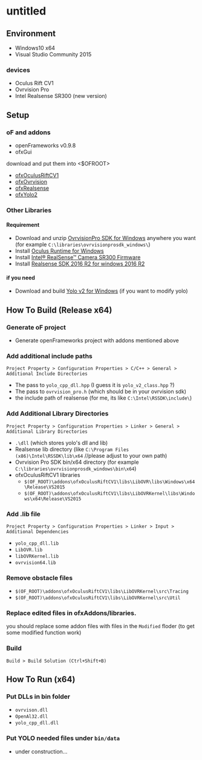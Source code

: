 # untitled

## Environment

- Windows10 x64
- Visual Studio Community 2015

### devices

- Oculus Rift CV1
- Ovrvision Pro
- Intel Realsense SR300 (new version)

## Setup

### oF and addons

- openFrameworks v0.9.8
- ofxGui

download and put them into <$OFROOT>

- [ofxOculusRiftCV1](https://github.com/secondstory/ofxOculusRiftCV1)
- [ofxOvrvision](https://github.com/kuanju/ofxOvrvision)
- [ofxRealsense](https://github.com/tyhenry/ofxRealSense)
- [ofxYolo2](https://github.com/lab101/ofxYolo2)

### Other Libraries

#### Requirement

- Download and unzip [OvrvisionPro SDK for Windows](http://ovrvision.com/setup/) anywhere you want (for example `C:\libraries\ovrvisionprosdk_windows\`)
- Install [Oculus Runtime for Windows](https://www.oculus.com/setup/)
- Install [Intel® RealSense™ Camera SR300 Firmware](https://software.intel.com/en-us/realsense-sdk-windows-eol)
- Install [Realsense SDK 2016 R2 for windows 2016 R2](https://software.intel.com/en-us/realsense-sdk-windows-eol)

#### if you need

- Download and build [Yolo v2 for Windows](https://github.com/AlexeyAB/darknet) (if you want to modify yolo)

## How To Build (Release x64)

### Generate oF project

- Generate openFrameworks project with addons mentioned above

### Add additional include paths

`Project Property > Configuration Properties > C/C++ > General > Additional Include Directories`

- The pass to `yolo_cpp_dll.hpp` (I guess it is `yolo_v2_class.hpp` ?)
- The pass to `ovrvision_pro.h` (which should be in your ovrvision sdk)
- the include path of realsense (for me, its like `C:\Intel\RSSDK\include\`)

### Add Additional Library Directories

`Project Property > Configuration Properties > Linker > General > Additional Library Directories`

- `.\dll` (which stores yolo's dll and lib)
- Realsense lib directory (like `C:\Program Files (x86)\Intel\RSSDK\lib\x64` //please adjust to your own path)
- Ovrvision Pro SDK bin/x64 directory (for example `C:\libraries\ovrvisionprosdk_windows\bin\x64`)
- ofxOculusRiftCV1 libraries
  - `$(OF_ROOT)\addons\ofxOculusRiftCV1\libs\LibOVR\libs\Windows\x64\Release\VS2015`
  - `$(OF_ROOT)\addons\ofxOculusRiftCV1\libs\LibOVRKernel\libs\Windows\x64\Release\VS2015`

### Add .lib file

`Project Property > Configuration Properties > Linker > Input > Additional Dependencies`

- `yolo_cpp_dll.lib`
- `LibOVR.lib`
- `libOVRKernel.lib`
- `ovrvision64.lib`

### Remove obstacle files

- `$(OF_ROOT)\addons\ofxOculusRiftCV1\libs\LibOVRKernel\src\Tracing`
- `$(OF_ROOT)\addons\ofxOculusRiftCV1\libs\LibOVRKernel\src\Util`

### Replace edited files in ofxAddons/libraries.

you should replace some addon files with files in the `Modified` floder (to get some modified function work)

### Build

`Build > Build Solution (Ctrl+Shift+B)`

## How To Run (x64)

### Put DLLs in bin folder

- `ovrvison.dll`
- `OpenAl32.dll`
- `yolo_cpp_dll.dll`

### Put YOLO needed files under `bin/data`

- under construction...
